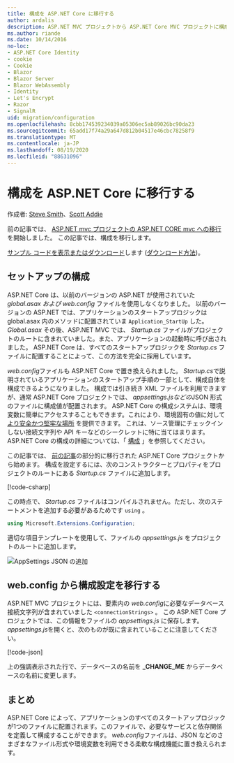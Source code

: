 ```yaml
---
title: 構成を ASP.NET Core に移行する
author: ardalis
description: ASP.NET MVC プロジェクトから ASP.NET Core MVC プロジェクトに構成を移行する方法について説明します。
ms.author: riande
ms.date: 10/14/2016
no-loc:
- ASP.NET Core Identity
- cookie
- Cookie
- Blazor
- Blazor Server
- Blazor WebAssembly
- Identity
- Let's Encrypt
- Razor
- SignalR
uid: migration/configuration
ms.openlocfilehash: 8cbb174539234039a05306ec5ab89026bc90da23
ms.sourcegitcommit: 65add17f74a29a647d812b04517e46cbc78258f9
ms.translationtype: MT
ms.contentlocale: ja-JP
ms.lasthandoff: 08/19/2020
ms.locfileid: "88631096"
---
```

# <a name="migrate-configuration-to-aspnet-core"></a>構成を ASP.NET Core に移行する

作成者: [Steve Smith](https://ardalis.com/)、[Scott Addie](https://scottaddie.com)

前の記事では、 [ASP.NET mvc プロジェクトの ASP.NET CORE mvc への移行](xref:migration/mvc)を開始しました。 この記事では、構成を移行します。

[サンプル コードを表示またはダウンロード](https://github.com/dotnet/AspNetCore.Docs/tree/master/aspnetcore/migration/configuration/samples)します ([ダウンロード方法](xref:index#how-to-download-a-sample))。

## <a name="setup-configuration"></a>セットアップの構成

ASP.NET Core は、以前のバージョンの ASP.NET が使用されていた *global.asax および* *web.config* ファイルを使用しなくなりました。 以前のバージョンの ASP.NET では、アプリケーションのスタートアップロジックは global.asax 内のメソッドに配置されていま `Application_StartUp` した。 *Global.asax* その後、ASP.NET MVC では、 *Startup.cs* ファイルがプロジェクトのルートに含まれていました。また、アプリケーションの起動時に呼び出されました。 ASP.NET Core は、すべてのスタートアップロジックを *Startup.cs* ファイルに配置することによって、この方法を完全に採用しています。

*web.config*ファイルも ASP.NET Core で置き換えられました。 *Startup.cs*で説明されているアプリケーションのスタートアップ手順の一部として、構成自体を構成できるようになりました。 構成では引き続き XML ファイルを利用できますが、通常 ASP.NET Core プロジェクトでは、 *appsettings.jsなどの*JSON 形式のファイルに構成値が配置されます。 ASP.NET Core の構成システムは、環境変数に簡単にアクセスすることもできます。これにより、環境固有の値に対して [より安全かつ堅牢な場所](xref:security/app-secrets) を提供できます。 これは、ソース管理にチェックインしない接続文字列や API キーなどのシークレットに特に当てはまります。 ASP.NET Core の構成の詳細については、「 [構成](xref:fundamentals/configuration/index) 」を参照してください。

この記事では、 [前の記事](xref:migration/mvc)の部分的に移行された ASP.NET Core プロジェクトから始めます。 構成を設定するには、次のコンストラクターとプロパティをプロジェクトのルートにある *Startup.cs* ファイルに追加します。

[!code-csharp[](configuration/samples/WebApp1/src/WebApp1/Startup.cs?range=11-16)]

この時点で、 *Startup.cs* ファイルはコンパイルされません。ただし、次のステートメントを追加する必要があるためです `using` 。

```csharp
using Microsoft.Extensions.Configuration;
```

適切な項目テンプレートを使用して、ファイルの *appsettings.js* をプロジェクトのルートに追加します。

![AppSettings JSON の追加](configuration/_static/add-appsettings-json.png)

## <a name="migrate-configuration-settings-from-webconfig"></a>web.config から構成設定を移行する

ASP.NET MVC プロジェクトには、要素内の *web.config*に必要なデータベース接続文字列が含まれていました `<connectionStrings>` 。 この ASP.NET Core プロジェクトでは、この情報をファイルの *appsettings.js* に保存します。 *appsettings.js*を開くと、次のものが既に含まれていることに注意してください。

[!code-json[](../migration/configuration/samples/WebApp1/src/WebApp1/appsettings.json?highlight=4)]

上の強調表示された行で、データベースの名前を **_CHANGE_ME** からデータベースの名前に変更します。

## <a name="summary"></a>まとめ

ASP.NET Core によって、アプリケーションのすべてのスタートアップロジックが1つのファイルに配置されます。このファイルで、必要なサービスと依存関係を定義して構成することができます。 *web.config*ファイルは、JSON などのさまざまなファイル形式や環境変数を利用できる柔軟な構成機能に置き換えられます。
